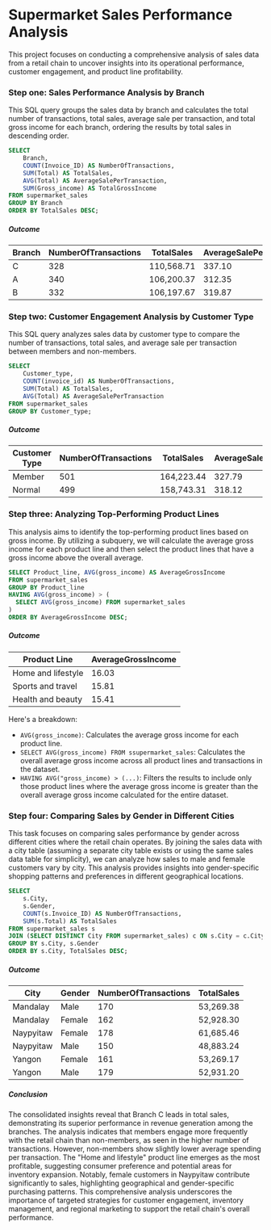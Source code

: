 # Supermarket Sales Performance Analysis

This project focuses on conducting a comprehensive analysis of sales data from a retail chain to uncover insights into its operational performance, customer engagement, and product line profitability.

### Step one: Sales Performance Analysis by Branch
This SQL query groups the sales data by branch and calculates the total number of transactions, total sales, average sale per transaction, and total gross income for each branch, ordering the results by total sales in descending order. 

```sql
SELECT 
    Branch,
    COUNT(Invoice_ID) AS NumberOfTransactions,
    SUM(Total) AS TotalSales,
    AVG(Total) AS AverageSalePerTransaction,
    SUM(Gross_income) AS TotalGrossIncome
FROM supermarket_sales
GROUP BY Branch
ORDER BY TotalSales DESC;
```

##### Outcome

| Branch | NumberOfTransactions | TotalSales  | AverageSalePerTransaction | TotalGrossIncome |
|--------|----------------------|-------------|---------------------------|------------------|
| C      | 328                  | 110,568.71  | 337.10                    | 5,265.18         |
| A      | 340                  | 106,200.37  | 312.35                    | 5,057.16         |
| B      | 332                  | 106,197.67  | 319.87                    | 5,057.03         |


### Step two: Customer Engagement Analysis by Customer Type
This SQL query analyzes sales data by customer type to compare the number of transactions, total sales, and average sale per transaction between members and non-members.

```sql
SELECT 
    Customer_type,
    COUNT(invoice_id) AS NumberOfTransactions,
    SUM(Total) AS TotalSales,
    AVG(Total) AS AverageSalePerTransaction
FROM supermarket_sales
GROUP BY Customer_type;
```


##### Outcome

| Customer Type | NumberOfTransactions | TotalSales  | AverageSalePerTransaction |
|---------------|----------------------|-------------|---------------------------|
| Member        | 501                  | 164,223.44  | 327.79                    |
| Normal        | 499                  | 158,743.31  | 318.12                    |

### Step three: Analyzing Top-Performing Product Lines
This analysis aims to identify the top-performing product lines based on gross income. By utilizing a subquery, we will calculate the average gross income for each product line and then select the product lines that have a gross income above the overall average.


```sql
SELECT Product_line, AVG(gross_income) AS AverageGrossIncome
FROM supermarket_sales
GROUP BY Product_line
HAVING AVG(gross_income) > (
  SELECT AVG(gross_income) FROM supermarket_sales
)
ORDER BY AverageGrossIncome DESC;
```
##### Outcome


| Product Line        | AverageGrossIncome |
|---------------------|--------------------|
| Home and lifestyle  | 16.03              |
| Sports and travel   | 15.81              |
| Health and beauty   | 15.41              |

Here's a breakdown:

- `AVG(gross_income)`: Calculates the average gross income for each product line.
- `SELECT AVG(gross_income) FROM ssupermarket_sales`: Calculates the overall average gross income across all product lines and transactions in the dataset.
- `HAVING AVG("gross_income) > (...)`: Filters the results to include only those product lines where the average gross income is greater than the overall average gross income calculated for the entire dataset.


### Step four: Comparing Sales by Gender in Different Cities
This task focuses on comparing sales performance by gender across different cities where the retail chain operates. By joining the sales data with a city table (assuming a separate city table exists or using the same sales data table for simplicity), we can analyze how sales to male and female customers vary by city. This analysis provides insights into gender-specific shopping patterns and preferences in different geographical locations.

```sql
SELECT 
    s.City, 
    s.Gender, 
    COUNT(s.Invoice_ID) AS NumberOfTransactions,
    SUM(s.Total) AS TotalSales
FROM supermarket_sales s
JOIN (SELECT DISTINCT City FROM supermarket_sales) c ON s.City = c.City
GROUP BY s.City, s.Gender
ORDER BY s.City, TotalSales DESC;
```
##### Outcome

| City       | Gender | NumberOfTransactions | TotalSales  |
|------------|--------|----------------------|-------------|
| Mandalay   | Male   | 170                  | 53,269.38   |
| Mandalay   | Female | 162                  | 52,928.30   |
| Naypyitaw  | Female | 178                  | 61,685.46   |
| Naypyitaw  | Male   | 150                  | 48,883.24   |
| Yangon     | Female | 161                  | 53,269.17   |
| Yangon     | Male   | 179                  | 52,931.20   |


##### Conclusion
The consolidated insights reveal that Branch C leads in total sales, demonstrating its superior performance in revenue generation among the branches. The analysis indicates that members engage more frequently with the retail chain than non-members, as seen in the higher number of transactions. However, non-members show slightly lower average spending per transaction. The "Home and lifestyle" product line emerges as the most profitable, suggesting consumer preference and potential areas for inventory expansion. Notably, female customers in Naypyitaw contribute significantly to sales, highlighting geographical and gender-specific purchasing patterns. This comprehensive analysis underscores the importance of targeted strategies for customer engagement, inventory management, and regional marketing to support the retail chain's overall performance.
